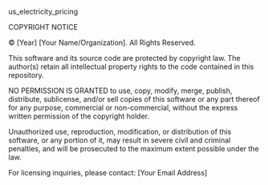 us_electricity_pricing



COPYRIGHT NOTICE

© [Year] [Your Name/Organization]. All Rights Reserved.

This software and its source code are protected by copyright law. The author(s) retain all intellectual property rights to the code contained in this repository.

NO PERMISSION IS GRANTED to use, copy, modify, merge, publish, distribute, sublicense, and/or sell copies of this software or any part thereof for any purpose, commercial or non-commercial, without the express written permission of the copyright holder.

Unauthorized use, reproduction, modification, or distribution of this software, or any portion of it, may result in severe civil and criminal penalties, and will be prosecuted to the maximum extent possible under the law.

For licensing inquiries, please contact: [Your Email Address]
